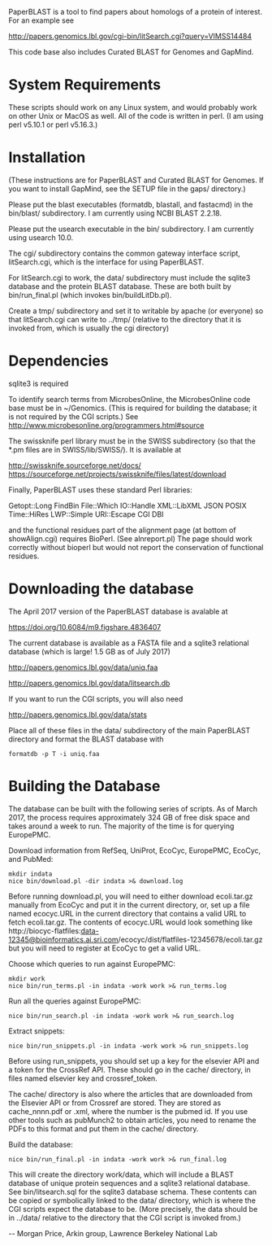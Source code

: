 PaperBLAST is a tool to find papers about homologs of a protein of interest. For an example see

http://papers.genomics.lbl.gov/cgi-bin/litSearch.cgi?query=VIMSS14484

This code base also includes Curated BLAST for Genomes and GapMind.

# System Requirements

These scripts should work on any Linux system, and would probably work
on other Unix or MacOS as well. All of the code is written in perl. (I am using perl v5.10.1 or perl v5.16.3.)

# Installation

(These instructions are for PaperBLAST and Curated BLAST for Genomes. If you want to install GapMind, see the SETUP file in the gaps/ directory.)

Please put the blast executables (formatdb, blastall, and fastacmd) in
the bin/blast/ subdirectory. I am currently using NCBI BLAST 2.2.18.

Please put the usearch executable in the bin/ subdirectory. I am
currently using usearch 10.0.

The cgi/ subdirectory contains the common gateway interface script,
litSearch.cgi, which is the interface for using PaperBLAST.

For litSearch.cgi to work, the data/ subdirectory must include the
sqlite3 database and the protein BLAST database. These are both built
by bin/run_final.pl (which invokes bin/buildLitDb.pl).

Create a tmp/ subdirectory and set it to writable by apache (or
everyone) so that litSearch.cgi can write to ../tmp/ (relative to the
directory that it is invoked from, which is usually the cgi directory)

# Dependencies

sqlite3 is required

To identify search terms from MicrobesOnline, the MicrobesOnline code
base must be in ~/Genomics. (This is required for building the
database; it is not required by the CGI scripts.) See
http://www.microbesonline.org/programmers.html#source

The swissknife perl library must be in the SWISS subdirectory (so that
the *.pm files are in SWISS/lib/SWISS/). It is available at

http://swissknife.sourceforge.net/docs/
https://sourceforge.net/projects/swissknife/files/latest/download

Finally, PaperBLAST uses these standard Perl libraries:

Getopt::Long
FindBin
File::Which
IO::Handle
XML::LibXML
JSON
POSIX
Time::HiRes
LWP::Simple
URI::Escape
CGI
DBI

and the functional residues part of the alignment page (at bottom of
showAlign.cgi) requires BioPerl. (See alnreport.pl) The page should
work correctly without bioperl but would not report the conservation
of functional residues.

# <a name="download"></a>Downloading the database

The April 2017 version of the PaperBLAST database is avalable at

https://doi.org/10.6084/m9.figshare.4836407

The current database is available as a FASTA file and a sqlite3
relational database (which is large! 1.5 GB as of July 2017)

http://papers.genomics.lbl.gov/data/uniq.faa

http://papers.genomics.lbl.gov/data/litsearch.db

If you want to run the CGI scripts, you will also need

http://papers.genomics.lbl.gov/data/stats

Place all of these files in the data/ subdirectory of the main PaperBLAST directory and format the BLAST database with

	formatdb -p T -i uniq.faa

# Building the Database

The database can be built with the following series of scripts. As of
March 2017, the process requires approximately 324 GB of free disk
space and takes around a week to run. The majority of the time is for
querying EuropePMC.

Download information from RefSeq, UniProt, EcoCyc, EuropePMC,
EcoCyc, and PubMed:

	mkdir indata
	nice bin/download.pl -dir indata >& download.log

Before running download.pl, you will need to either download ecoli.tar.gz manually from EcoCyc and put it in the current directory, or, set up a file named ecocyc.URL in the current directory that contains a valid URL to fetch
ecoli.tar.gz. The contents of ecocyc.URL would look something like
http://biocyc-flatfiles:data-12345@bioinformatics.ai.sri.com/ecocyc/dist/flatfiles-12345678/ecoli.tar.gz but you will need to register at EcoCyc to get a valid URL.

Choose which queries to run against EuropePMC:

	mkdir work
	nice bin/run_terms.pl -in indata -work work >& run_terms.log

Run all the queries against EuropePMC:

	nice bin/run_search.pl -in indata -work work >& run_search.log

Extract snippets:

	nice bin/run_snippets.pl -in indata -work work >& run_snippets.log

Before using run_snippets, you should set up a key for the elsevier API
and a token for the CrossRef API. These should go in the cache/ directory, in files named elsevier key and crossref_token.

The cache/ directory is also where the articles that are downloaded
from the Elsevier API or from Crossref are stored. They are stored as
cache_nnnn.pdf or .xml, where the number is the pubmed id. If you use
other tools such as pubMunch2 to obtain articles, you need to rename
the PDFs to this format and put them in the cache/ directory.

Build the database:

	nice bin/run_final.pl -in indata -work work >& run_final.log

This will create the directory work/data, which will include a BLAST
database of unique protein sequences and a sqlite3 relational
database. See bin/litsearch.sql for the sqlite3 database schema. These
contents can be copied or symbolically linked to the data/ directory,
which is where the CGI scripts expect the database to be. (More
precisely, the data should be in ../data/ relative to the directory
that the CGI script is invoked from.)

-- Morgan Price, Arkin group, Lawrence Berkeley National Lab
